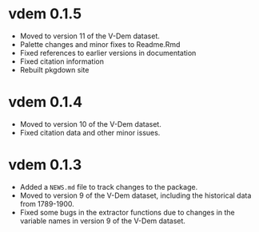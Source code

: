 # vdem 0.1.5

* Moved to version 11 of the V-Dem dataset.
* Palette changes and minor fixes to Readme.Rmd
* Fixed references to earlier versions in documentation
* Fixed citation information
* Rebuilt pkgdown site

# vdem 0.1.4

* Moved to version 10 of the V-Dem dataset.
* Fixed citation data and other minor issues.

# vdem 0.1.3

* Added a `NEWS.md` file to track changes to the package.
* Moved to version 9 of the V-Dem dataset, including the historical data from 1789-1900.
* Fixed some bugs in the extractor functions due to changes in the variable names in version 9 of the V-Dem dataset.



